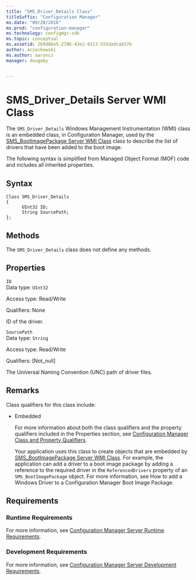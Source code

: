 ```yaml
---
title: "SMS_Driver_Details Class"
titleSuffix: "Configuration Manager"
ms.date: "09/20/2016"
ms.prod: "configuration-manager"
ms.technology: configmgr-sdk
ms.topic: conceptual
ms.assetid: 269d8be5-2786-43e2-9313-555dadcab576
author: aczechowski
ms.author: aaroncz
manager: dougeby


---
```

# SMS_Driver_Details Server WMI Class
The `SMS_Driver_Details` Windows Management Instrumentation (WMI) class is an embedded class, in Configuration Manager, used by the [SMS_BootImagePackage Server WMI Class](../../../develop/reference/osd/sms_bootimagepackage-server-wmi-class.md) class to describe the list of drivers that have been added to the boot image.  

 The following syntax is simplified from Managed Object Format (MOF) code and includes all inherited properties.  

## Syntax  

```  
Class SMS_Driver_Details  
{  
      UInt32 ID;  
      String SourcePath;  
};  
```  

## Methods  
 The `SMS_Driver_Details` class does not define any methods.  

## Properties  
 `ID`  
 Data type: `UInt32`  

 Access type: Read/Write  

 Qualifiers: None  

 ID of the driver.  

 `SourcePath`  
 Data type: `String`  

 Access type: Read/Write  

 Qualifiers: [Not_null]  

 The Universal Naming Convention (UNC) path of driver files.  

## Remarks  
 Class qualifiers for this class include:  

- Embedded  

  For more information about both the class qualifiers and the property qualifiers included in the Properties section, see [Configuration Manager Class and Property Qualifiers](../../../develop/reference/misc/class-and-property-qualifiers.md).  

  Your application uses this class to create objects that are embedded by [SMS_BootImagePackage Server WMI Class](../../../develop/reference/osd/sms_bootimagepackage-server-wmi-class.md). For example, the application can add a driver to a boot image package by adding a reference to the required driver in the `ReferencedDrivers` property of an `SMS_BootImagePackage` object. For more information, see How to add a Windows Driver to a Configuration Manager Boot Image Package.  

## Requirements  

### Runtime Requirements  
 For more information, see [Configuration Manager Server Runtime Requirements](../../../develop/core/reqs/server-runtime-requirements.md).  

### Development Requirements  
 For more information, see [Configuration Manager Server Development Requirements](../../../develop/core/reqs/server-development-requirements.md).  
